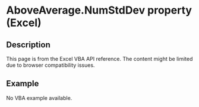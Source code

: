 # AboveAverage.NumStdDev property (Excel)

## Description
This page is from the Excel VBA API reference. The content might be limited due to browser compatibility issues.

## Example
No VBA example available.
